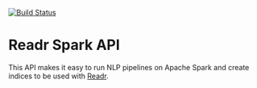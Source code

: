 [![Build Status](https://api.shippable.com/projects/53f2a2d7bc562cba01744b67/badge/master)](https://www.shippable.com/projects/53f2a2d7bc562cba01744b67)

# Readr Spark API

This API makes it easy to run NLP pipelines on Apache Spark and create indices to be used with [Readr](http://readr.com).



